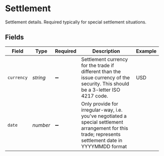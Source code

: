 # Settlement

Settlement details. Required typically for special settlement situations.


## Fields

| Field                                                                                                                                                 | Type                                                                                                                                                  | Required                                                                                                                                              | Description                                                                                                                                           | Example                                                                                                                                               |
| ----------------------------------------------------------------------------------------------------------------------------------------------------- | ----------------------------------------------------------------------------------------------------------------------------------------------------- | ----------------------------------------------------------------------------------------------------------------------------------------------------- | ----------------------------------------------------------------------------------------------------------------------------------------------------- | ----------------------------------------------------------------------------------------------------------------------------------------------------- |
| `currency`                                                                                                                                            | *string*                                                                                                                                              | :heavy_minus_sign:                                                                                                                                    | Settlement currency for the trade if different than the issue currency of the security. This should be a 3-letter ISO 4217 code.                      | USD                                                                                                                                                   |
| `date`                                                                                                                                                | *number*                                                                                                                                              | :heavy_minus_sign:                                                                                                                                    | Only provide for irregular-way, i.e. you've negotiated a special settlement arrangement for this trade; represents settlement date in YYYYMMDD format |                                                                                                                                                       |
